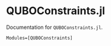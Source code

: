 # QUBOConstraints.jl

Documentation for `QUBOConstraints.jl`.

```@autodocs
Modules=[QUBOConstraints]
```
